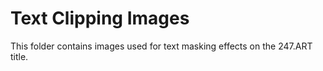 # Text Clipping Images

This folder contains images used for text masking effects on the 247.ART title.